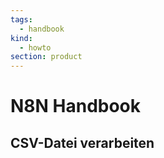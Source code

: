 ```yaml
---
tags:
  - handbook
kind:
  - howto
section: product
---
```

# N8N Handbook

## CSV-Datei verarbeiten

